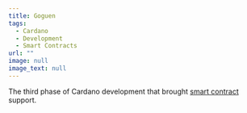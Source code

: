 ```yaml
---
title: Goguen
tags:
  - Cardano
  - Development
  - Smart Contracts
url: ""
image: null
image_text: null
---
```


The third phase of Cardano development that brought [smart contract](https://www.essentialcardano.io/glossary/smart-contracts) support.
